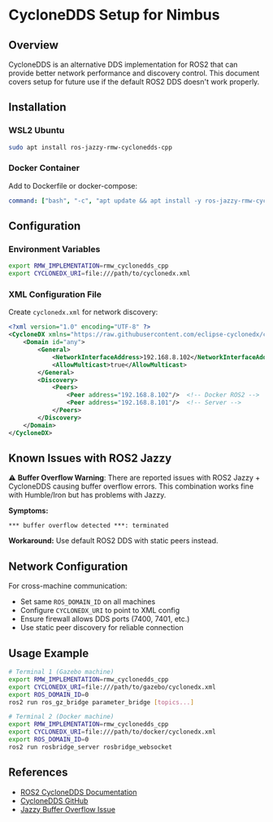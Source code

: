 # CycloneDDS Setup for Nimbus

## Overview
CycloneDDS is an alternative DDS implementation for ROS2 that can provide better network performance and discovery control. This document covers setup for future use if the default ROS2 DDS doesn't work properly.

## Installation

### WSL2 Ubuntu
```bash
sudo apt install ros-jazzy-rmw-cyclonedds-cpp
```

### Docker Container
Add to Dockerfile or docker-compose:
```yaml
command: ["bash", "-c", "apt update && apt install -y ros-jazzy-rmw-cyclonedds-cpp && ..."]
```

## Configuration

### Environment Variables
```bash
export RMW_IMPLEMENTATION=rmw_cyclonedds_cpp
export CYCLONEDX_URI=file:///path/to/cyclonedx.xml
```

### XML Configuration File
Create `cyclonedx.xml` for network discovery:

```xml
<?xml version="1.0" encoding="UTF-8" ?>
<CycloneDX xmlns="https://raw.githubusercontent.com/eclipse-cyclonedx/cyclonedx/iceoryx/etc/cyclonedx.xsd">
    <Domain id="any">
        <General>
            <NetworkInterfaceAddress>192.168.8.102</NetworkInterfaceAddress>
            <AllowMulticast>true</AllowMulticast>
        </General>
        <Discovery>
            <Peers>
                <Peer address="192.168.8.102"/>  <!-- Docker ROS2 -->
                <Peer address="192.168.8.101"/>  <!-- Server -->
            </Peers>
        </Discovery>
    </Domain>
</CycloneDX>
```

## Known Issues with ROS2 Jazzy

⚠️ **Buffer Overflow Warning**: There are reported issues with ROS2 Jazzy + CycloneDDS causing buffer overflow errors. This combination works fine with Humble/Iron but has problems with Jazzy.

**Symptoms:**
```
*** buffer overflow detected ***: terminated
```

**Workaround:** Use default ROS2 DDS with static peers instead.

## Network Configuration

For cross-machine communication:
- Set same `ROS_DOMAIN_ID` on all machines
- Configure `CYCLONEDX_URI` to point to XML config
- Ensure firewall allows DDS ports (7400, 7401, etc.)
- Use static peer discovery for reliable connection

## Usage Example

```bash
# Terminal 1 (Gazebo machine)
export RMW_IMPLEMENTATION=rmw_cyclonedds_cpp
export CYCLONEDX_URI=file:///path/to/gazebo/cyclonedx.xml
export ROS_DOMAIN_ID=0
ros2 run ros_gz_bridge parameter_bridge [topics...]

# Terminal 2 (Docker machine)
export RMW_IMPLEMENTATION=rmw_cyclonedds_cpp
export CYCLONEDX_URI=file:///path/to/docker/cyclonedx.xml
export ROS_DOMAIN_ID=0
ros2 run rosbridge_server rosbridge_websocket
```

## References
- [ROS2 CycloneDDS Documentation](https://docs.ros.org/en/jazzy/p/rmw_cyclonedds_cpp/)
- [CycloneDDS GitHub](https://github.com/eclipse-cyclonedx/cyclonedx)
- [Jazzy Buffer Overflow Issue](https://github.com/eclipse-cyclonedx/cyclonedx/issues/2043)